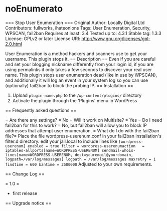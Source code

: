 # noEnumerato

=== Stop User Enumeration ===
Original Author: Locally Digital Ltd
Contributors: fullworks, ihateonions
Tags: User Enumeration, Security, WPSCAN, fail2ban
Requires at least: 3.4
Tested up to: 4.3.1
Stable tag: 1.3.3
License: GPLv2 or later
License URI: http://www.gnu.org/licenses/gpl-2.0.html

User Enumeration is a method hackers and scanners use to get your username. This plugin stops it.
== Description ==
Even if you are careful and set your blogging nickname differently from your login id, if you are using permalinks it only takes a few seconds
to discover your real user name. This plugin stops user enumeration dead (like in use by WPSCAN), and additionally it will log an event
in your system log so you can use (optionally) fail2ban to block the probing IP.
== Installation ==

1. Upload `plugin-name.php` to the `/wp-content/plugins/` directory
1. Activate the plugin through the 'Plugins' menu in WordPress

== Frequently asked questions ==

= Are there any settings? =
No
= Will it work on Multisite? =
Yes
= Do I need fail2ban for this to work? =
No, but fail2ban will allow you to block IP addresses that attempt user enumeration.
= What do I do with the fail2ban file?=
Place  the file wordpress-userenum.conf in your fail2ban installation's filter.d directory.
edit your jail.local  to include lines like
`[wordpress-userenum]
enabled = true
filter = wordpress-userenumaction   = iptables-allports[name=WORDPRESS-USERENUM]
           sendmail-whois-lines[name=WORDPRESS-USERENUM, dest=youremail@yourdomain, logpath=/var/log/messages]
logpath = /var/log/messages
maxretry = 1
findtime = 600
bantime = 2500000`
Adjusted to your own requirements.

== Change Log ==

= 1.0 =
*  first release

== Upgrade notice ==
